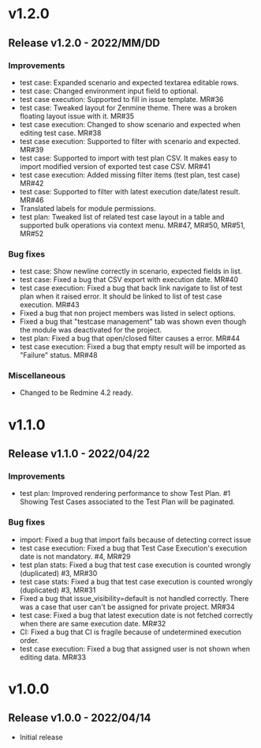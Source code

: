 # v1.2.0

## Release v1.2.0 - 2022/MM/DD

### Improvements

* test case: Expanded scenario and expected textarea editable rows.
* test case: Changed environment input field to optional.
* test case execution: Supported to fill in issue template. MR#36
* test case: Tweaked layout for Zenmine theme.
  There was a broken floating layout issue with it. MR#35
* test case execution: Changed to show scenario and expected when editing test case. MR#38
* test case execution: Supported to filter with scenario and expected. MR#39
* test case: Supported to import with test plan CSV.
  It makes easy to import modified version of exported test case CSV. MR#41
* test case execution: Added missing filter items (test plan, test case) MR#42
* test case: Supported to filter with latest execution date/latest result. MR#46
* Translated labels for module permissions.
* test plan: Tweaked list of related test case layout in a table and
  supported bulk operations via context menu. MR#47, MR#50, MR#51, MR#52

### Bug fixes

* test case: Show newline correctly in scenario, expected fields in list.
* test case: Fixed a bug that CSV export with execution date. MR#40
* test case execution: Fixed a bug that back link navigate to list of test plan when it raised error.
  It should be linked to list of test case execution. MR#43
* Fixed a bug that non project members was listed in select options.
* Fixed a bug that "testcase management" tab was shown even though the module was deactivated for the project.
* test plan: Fixed a bug that open/closed filter causes a error. MR#44
* test case execution: Fixed a bug that empty result will be imported as "Failure" status. MR#48

### Miscellaneous

* Changed to be Redmine 4.2 ready.

# v1.1.0

## Release v1.1.0 - 2022/04/22

### Improvements

* test plan: Improved rendering performance to show Test Plan. #1
  Showing Test Cases associated to the Test Plan will be paginated.

### Bug fixes

* import: Fixed a bug that import fails because of detecting correct issue
* test case execution: Fixed a bug that Test Case Execution's execution date is not mandatory. #4, MR#29
* test plan stats: Fixed a bug that test case execution is counted wrongly (duplicated) #3, MR#30
* test case stats: Fixed a bug that test case execution is counted wrongly (duplicated) #3, MR#31
* Fixed a bug that issue_visibility=default is not handled correctly.
  There was a case that user can't be assigned for private project. MR#34
* test case: Fixed a bug that latest execution date is not fetched
  correctly when there are same execution date. MR#32
* CI: Fixed a bug that CI is fragile because of undetermined execution order.
* test case execution: Fixed a bug that assigned user is not shown when editing data. MR#33

# v1.0.0

## Release v1.0.0 - 2022/04/14

* Initial release
